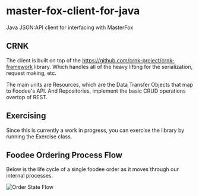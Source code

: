 # master-fox-client-for-java
Java JSON:API client for interfacing with MasterFox

## CRNK

The client is built on top of the https://github.com/crnk-project/crnk-framework library. Which handles all of the
heavy lifting for the serialization, request making, etc.

The main units are Resources, which are the Data Transfer Objects that map
to Foodee's API. And Repositories, implement the basic CRUD operations overtop
of REST.

## Exercising

Since this is currently a work in progress, you can exercise the library by running the Exercise class.


## Foodee Ordering Process Flow

Below is the life cycle of a single foodee order as it moves through our internal processes.

![Order State Flow](http://www.plantuml.com/plantuml/uml/hLXDS-Cs3BthLx1xYcUoXrvwi6QSSP9DcywscyRTcVQaOIGePYEHNf9orgtptmkI-g0aodQowqic80023tWWgVqdcO4aDuLutaTAKwcZUIPfhlTHzBnc1P2pj630TLA8b6ec-3cHW8gLf5oV4xTuJgW4Uax4CmU9Gi4rJRMlwPblQS6oP4DtfN5RmbgBx696c29dd1KNiuZWRvwAee1K9nA-L4n2bZ2UYpW2djcmuYYQtrKF1LDhSctY9JOH5BESd7tY1UFWH3EYry39sUzY5bdNHk5MaP-bg3PEvQBH-HkKszxyDWW6Co4xLGVKV-soZT8vkQnOaJ7-k8zwgpRGiyySKt-29iNctrbVr_no8Pz6GcyR5y5lK3xWdrNrK3Ajuh312d4YZyOg4SOAOJPMYR9M6ZAY1VcLbUHIF2p2aT17odZG-_i5fePmwRK486jHIKLoAKgI0SqCy1D1gM5GZJuMkMGS9OkWOGROJUlH4dgpY4K3OTss7qCmpuqqZa95TFg34ew1TDLBkD0iPwwb2PIK5GRHAyk6nJ4Vy7N3vAxDUcYFF80jYjTqim6kPWD_fdzTo5U2AosnJ0gxGeUxk8l2bhvV6YWKE6QCrAyeJw68Nz6agRKe38QlwwSnGBJI8d7-nk2-eKK2yc7NiBoHl4HXQBfviDAKPrHcmP6maP1ygOI6OIijiwocyAs6KiNZgk9KMj4Io3NT7IacLZvdieo_kSn_c4XVKsMRsXjBN9yagGj-WZlVEW4QC6ikrKZX93W4w65G9u4z3AurkuT_y1WB-vn4sTB9WIMjVGZnuwYFa6-SJOol6o4oWCMahuao769QMmtAoJqeKMpXQ25gtAno6BZ3c1-SNwTWVtIUdGv_Lm7dpIBUWpz19uchpsbaE5wCOmK9ZS3WA3mWxKlgcMbbaQjEMzvkRhfhsN1gZi8C4t54m33u3crXTwfFarwpJxHvZoQzMrAe50FiVQnVeXg5EbvBNNifNMusKcpHwUMk3i6_cewQjWVBi1b7kN-79lEIyXCoZJAewFo6SRp4_mjnasohtIvXeFqWNOJUYo1y323ljN0nrG6rKtu8udthQmIaFtLz8EVU_ht9EW5eGFsqsTc1wHzIWqcO3UCEJgunFmAJAKY6KvgYop1OW-yxmmxmnfz9WtOBdmVzAU7wSDYdhKh3oVOsW9oCki7qxgDuL6IPQhP50QXtE9wSXwLIx97Z4vDjxUlIWP6k8QkAzhKmNqgpJgZsUh9HTgPawQyrTdSiVS9xlEcTs1DXUt_UZ7qxGCT-dRpHluR2BjHENoAVdVNYc9tl5yjSezMFQnbxTAqlKJVu61VF6Ea7KznfTjugLG7ckH5IsnVluAIVkwNO_wVfugR2n3g9e-wChuld7lRaJv2bkXWo1z-aBe6Vo2_cGLflSUU-Cf0xALB0KhPlz7aj8RL6t7qRQ6nMLMeqyggu67r32FEoiRn1a8wIiqQu-GwIeqqbeQCFJLDHSOqXdtJs-4pHSlU3zxmmILbXAANHBMn-LGZbyInyrvhCrIv--6egQxBu2wI8ewcBHtU9257U2oHyisWqMdQRVp6MqVweW7X4Ux-dLrLPKhbhldgP0zkiAYVk1bZSBhMtWu46lizDKaF_-9BBwEuD-oYqJD0qyP_4ntRjXaktOxFbQCVUb9fAhbEgj_eV)

